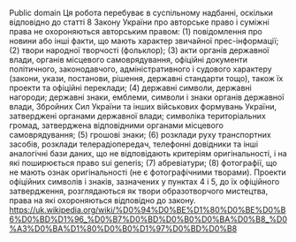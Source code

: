 Public domain	Ця робота перебуває в суспільному надбанні, оскільки відповідно до статті 8 Закону України про авторське право і суміжні права не охороняються авторським правом:
(1) повідомлення про новини або інші факти, що мають характер звичайної прес-інформації;
(2) твори народної творчості (фольклор);
(3) акти органів державної влади, органів місцевого самоврядування, офіційні документи політичного, законодавчого, адміністративного і судового характеру (закони, укази, постанови, рішення, державні стандарти тощо), також їх проекти та офіційні переклади;
(4) державні символи, державні нагороди; державні знаки, емблеми, символи і знаки органів державної влади, Збройних Сил України та інших військових формувань України, затверджені органами державної влади; символіка територіальних громад, затверджена відповідними органами місцевого самоврядування;
(5) грошові знаки;
(6) розклади руху транспортних засобів, розклади телерадіопередач, телефонні довідники та інші аналогічні бази даних, що не відповідають критеріям оригінальності, і на які поширюється право sui generis;
(7) абревіатури;
(8) фотографії, що не мають ознак оригінальності (не є фотографічними творами).
Проекти офіційних символів і знаків, зазначених у пунктах 4 і 5, до їх офіційного затвердження, розглядаються як твори образотворчого мистецтва, права на які охороняються відповідно до закону.
https://uk.wikipedia.org/wiki/%D0%94%D0%BE%D1%80%D0%BE%D0%B6%D0%BD%D1%96_%D0%B7%D0%BD%D0%B0%D0%BA%D0%B8_%D0%A3%D0%BA%D1%80%D0%B0%D1%97%D0%BD%D0%B8
